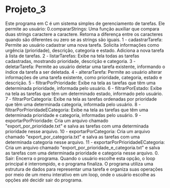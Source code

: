 # Projeto_3

Este programa em C é um sistema simples de gerenciamento de tarefas. Ele permite ao usuário:
0.compararStrings: Uma função auxiliar que compara duas strings caractere a caractere. Retorna a diferença entre os caracteres quando são diferentes ou zero se as strings são iguais.
1 - cadastrarTarefa: Permite ao usuário cadastrar uma nova tarefa. Solicita informações como urgência (prioridade), descrição, categoria e estado. Adiciona a nova tarefa à lista de tarefas.
2 - listarTarefas: Exibe na tela todas as tarefas cadastradas, mostrando prioridade, descrição e categoria.
3 - deletarTarefa: Permite ao usuário deletar uma tarefa existente, informando o índice da tarefa a ser deletada.
4 - alterarTarefa: Permite ao usuário alterar informações de uma tarefa existente, como prioridade, categoria, estado e descrição.
5 - filtrarPorPrioridade: Exibe na tela as tarefas que têm uma determinada prioridade, informada pelo usuário.
6 - filtrarPorEstado: Exibe na tela as tarefas que têm um determinado estado, informado pelo usuário.
7 - filtrarPorCategoria: Exibe na tela as tarefas ordenadas por prioridade que têm uma determinada categoria, informada pelo usuário.
8 - filtrarPorPrioridadeECategoria: Exibe na tela as tarefas que têm uma determinada prioridade e categoria, informadas pelo usuário.
9 - exportarPorPrioridade: Cria um arquivo chamado "export_por_prioridade.txt" e salva as tarefas com uma determinada prioridade nesse arquivo.
10 - exportarPorCategoria: Cria um arquivo chamado "export_por_categoria.txt" e salva as tarefas com uma determinada categoria nesse arquivo.
11 - exportarPorPrioridadeECategoria: Cria um arquivo chamado "export_por_prioridade_e_categoria.txt" e salva as tarefas com uma determinada prioridade e categoria nesse arquivo. 
0. Sair: Encerra o programa. Quando o usuário escolhe esta opção, o loop principal é interrompido, e o programa finaliza.
O programa utiliza uma estrutura de dados para representar uma tarefa e organiza suas operações por meio de um menu interativo em um loop, onde o usuário escolhe as opções até decidir sair do programa.
